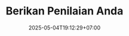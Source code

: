 ---
weight: 30
title: "Berikan Penilaian Anda"
description: "Bantu kami meningkatkan kualitas media ajar Math Board dengan masukan Anda"
icon: "star_rate"
date: "2025-05-04T19:12:29+07:00"
lastmod: "2025-05-04T19:12:29+07:00"
draft: false
toc: true
---
